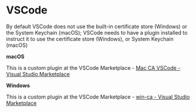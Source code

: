 # VSCode

By default VSCode does not use the built-in certificate store (Windows) or the System Keychain (macOS); VSCode needs to have a plugin installed to instruct it to use the certificate store (Windows), or System Keychain (macOS)

**macOS**

This is a custom plugin at the VSCode Marketplace - [Mac CA VSCode - Visual Studio Marketplace](https://marketplace.visualstudio.com/items?itemName=linhmtran168.mac-ca-vscode)

**Windows**

This is a custom plugin at the VSCode Marketplace - [win-ca - Visual Studio Marketplace](https://marketplace.visualstudio.com/items?itemName=ukoloff.win-ca)
